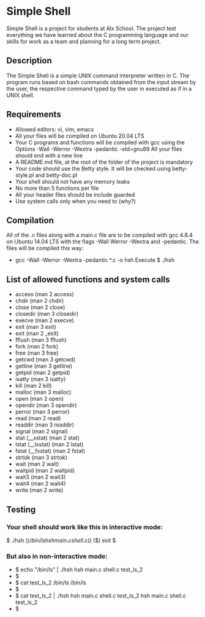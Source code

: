 # Simple Shell
Simple Shell is a project for students at Alx School. The project test everything we have learned about the C programming language and our skills for work as a team and planning for a long term project.

## Description
The Simple Shell is a simple UNIX command interpreter written in C. The program runs based on bash commands obtained from the input stream by the user, the respective command typed by the user in executed as if in a UNIX shell.

## Requirements
- Allowed editors: vi, vim, emacs
- All your files will be compiled on Ubuntu 20.04 LTS
- Your C programs and functions will be compiled with gcc using the Options -Wall -Werror -Wextra -pedantic -std=gnu89
All your files should end with a new line
- A README.md file, at the root of the folder of the project is mandatory
- Your code should use the Betty style. It will be checked using betty-style.pl and betty-doc.pl
- Your shell should not have any memory leaks
- No more than 5 functions per file
- All your header files should be include guarded
- Use system calls only when you need to (why?)
## Compilation
All of the .c files along with a main.c file are to be compiled with gcc 4.8.4 on Ubuntu 14.04 LTS with the flags -Wall Werror -Wextra and -pedantic. The files will be compiled this way:
- gcc -Wall -Werror -Wextra -pedantic *.c -o hsh
Execute
$ ./hsh

## List of allowed functions and system calls
- access (man 2 access)
- chdir (man 2 chdir)
- close (man 2 close)
- closedir (man 3 closedir)
- execve (man 2 execve)
- exit (man 3 exit)
- exit (man 2 _exit)
- fflush (man 3 fflush)
- fork (man 2 fork)
- free (man 3 free)
- getcwd (man 3 getcwd)
- getline (man 3 getline)
- getpid (man 2 getpid)
- isatty (man 3 isatty)
- kill (man 2 kill)
- malloc (man 3 malloc)
- open (man 2 open)
- opendir (man 3 opendir)
- perror (man 3 perror)
- read (man 2 read)
- readdir (man 3 readdir)
- signal (man 2 signal)
- stat (__xstat) (man 2 stat)
- lstat (__lxstat) (man 2 lstat)
- fstat (__fxstat) (man 2 fstat)
- strtok (man 3 strtok)
- wait (man 2 wait)
- waitpid (man 2 waitpid)
- wait3 (man 2 wait3)
- wait4 (man 2 wait4)
- write (man 2 write)

## Testing
### Your shell should work like this in interactive mode:

$ ./hsh
($) /bin/ls
hsh main.c shell.c
($)
($) exit
$
### But also in non-interactive mode:

* $ echo "/bin/ls" | ./hsh
hsh main.c shell.c test_ls_2
* $
* $ cat test_ls_2
/bin/ls
/bin/ls
* $
* $ cat test_ls_2 | ./hsh
hsh main.c shell.c test_ls_2
hsh main.c shell.c test_ls_2
* $
